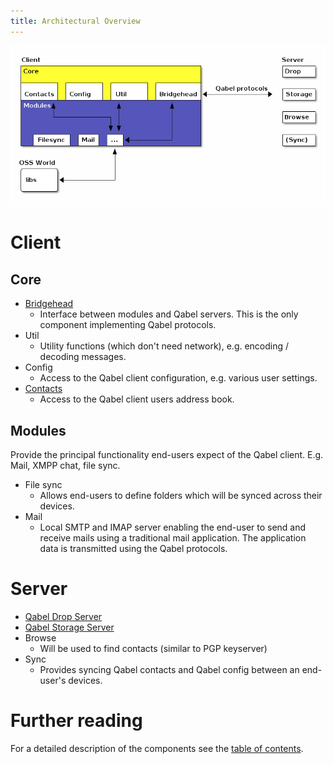 ```yaml
---
title: Architectural Overview
---
```

![architectural_overview.png](images/architectural_overview.png)

# Client

## Core
* [Bridgehead](../Components-Bridgehead/)
  * Interface between modules and Qabel servers. This is the only component implementing Qabel protocols.
* Util
  * Utility functions (which don't need network), e.g. encoding / decoding messages.
* Config
  * Access to the Qabel client configuration, e.g. various user settings.
* [Contacts](../Components-Contacts/)
  * Access to the Qabel client users address book.

## Modules
Provide the principal functionality end-users expect of the Qabel client. E.g. Mail, XMPP chat, file sync.

* File sync
  * Allows end-users to define folders which will be synced across their devices.
* Mail
  * Local SMTP and IMAP server enabling the end-user to send and receive mails using a traditional mail application. The application data is transmitted using the Qabel protocols.

# Server
* [Qabel Drop Server](https://github.com/Qabel/qabel-drop/wiki)
* [Qabel Storage Server](https://github.com/Qabel/qabel-storage/wiki)
* Browse
  * Will be used to find contacts (similar to PGP keyserver)
* Sync
  * Provides syncing Qabel contacts and Qabel config between an end-user's devices.

# Further reading
For a detailed description of the components see the [table of contents](../Table-of-contents/).

